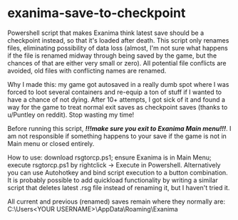 # exanima-save-to-checkpoint
Powershell script that makes Exanima think latest save should be a checkpoint instead, so that it's loaded after death.
This script only renames files, eliminating possibility of data loss (almost, I'm not sure what happens if the file is renamed midway through being saved by the game, but the chances of that are either very small or zero).
All potential file conflicts are avoided, old files with conflicting names are renamed.

Why I made this: my game got autosaved in a really dumb spot where I was forced to loot several containers and re-equip a ton of stuff if I wanted to have a chance of not dying. After 10+ attempts, I got sick of it and found a way for the game to treat normal exit saves as checkpoint saves (thanks to u/Puntley on reddit). Stop wasting my time! 

Before running this script, ***!!!make sure you exit to Exanima Main menu!!!***. I am not responsible if something happens to your save if the game is not in Main menu or closed entirely.

How to use: download rsgtorcp.ps1; ensure Exanima is in Main Menu; execute rsgtorcp.ps1 by rightclick -> Execute in Powershell. 
Alternatively you can use Autohotkey and bind script execution to a button combination.
It is probably possible to add quickload functionality by writing a similar script that deletes latest .rsg file instead of renaming it, but I haven't tried it.

All current and previous (renamed) saves remain where they normally are: C:\Users\<YOUR USERNAME>\AppData\Roaming\Exanima
